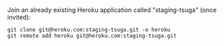 Join an already existing Heroku application called "staging-tsuga" (once invited):
```
git clone git@heroku.com:staging-tsuga.git -o heroku
git remote add heroku git@heroku.com:staging-tsuga.git
```
